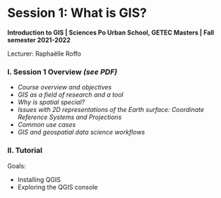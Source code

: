 # Session 1: What is GIS?
**Introduction to GIS | Sciences Po Urban School, GETEC Masters | Fall semester 2021-2022**

Lecturer: Raphaëlle Roffo


### **I. Session 1 Overview** *(see PDF)*

- *Course overview and objectives*
- *GIS as a field of research and a tool*
- *Why is spatial special?*
- *Issues with 2D representations of the Earth surface: Coordinate Reference Systems and Projections*
- *Common use cases*
- *GIS and geospatial data science workflows*


### **II. Tutorial**

Goals:
- Installing QGIS
- Exploring the QGIS console

